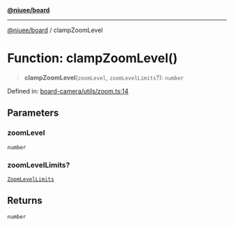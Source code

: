 [**@niuee/board**](../README.md)

***

[@niuee/board](../globals.md) / clampZoomLevel

# Function: clampZoomLevel()

> **clampZoomLevel**(`zoomLevel`, `zoomLevelLimits`?): `number`

Defined in: [board-camera/utils/zoom.ts:14](https://github.com/niuee/board/blob/cc09a87e934160adef876c4e11d51fd97e78653d/src/board-camera/utils/zoom.ts#L14)

## Parameters

### zoomLevel

`number`

### zoomLevelLimits?

[`ZoomLevelLimits`](../type-aliases/ZoomLevelLimits.md)

## Returns

`number`
